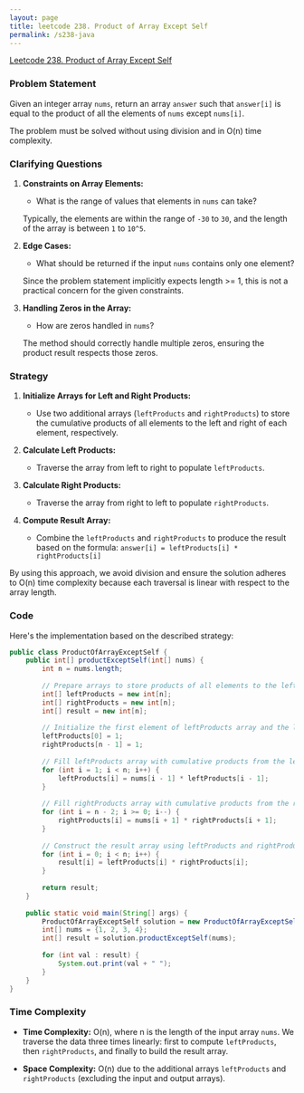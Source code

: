 ```yaml
---
layout: page
title: leetcode 238. Product of Array Except Self
permalink: /s238-java
---
```

[Leetcode 238. Product of Array Except Self](https://algoadvance.github.io/algoadvance/l238)
### Problem Statement

Given an integer array `nums`, return an array `answer` such that `answer[i]` is equal to the product of all the elements of `nums` except `nums[i]`.

The problem must be solved without using division and in O(n) time complexity.

### Clarifying Questions

1. **Constraints on Array Elements:**
   - What is the range of values that elements in `nums` can take?

   Typically, the elements are within the range of `-30` to `30`, and the length of the array is between `1` to `10^5`.

2. **Edge Cases:**
   - What should be returned if the input `nums` contains only one element?

   Since the problem statement implicitly expects length >= 1, this is not a practical concern for the given constraints.

3. **Handling Zeros in the Array:**
   - How are zeros handled in `nums`?

   The method should correctly handle multiple zeros, ensuring the product result respects those zeros.

### Strategy

1. **Initialize Arrays for Left and Right Products:**
   - Use two additional arrays (`leftProducts` and `rightProducts`) to store the cumulative products of all elements to the left and right of each element, respectively.
   
2. **Calculate Left Products:**
   - Traverse the array from left to right to populate `leftProducts`.

3. **Calculate Right Products:**
   - Traverse the array from right to left to populate `rightProducts`.

4. **Compute Result Array:**
   - Combine the `leftProducts` and `rightProducts` to produce the result based on the formula:
     `answer[i] = leftProducts[i] * rightProducts[i]`

By using this approach, we avoid division and ensure the solution adheres to O(n) time complexity because each traversal is linear with respect to the array length.

### Code

Here's the implementation based on the described strategy:

```java
public class ProductOfArrayExceptSelf {
    public int[] productExceptSelf(int[] nums) {
        int n = nums.length;
        
        // Prepare arrays to store products of all elements to the left and right of each element
        int[] leftProducts = new int[n];
        int[] rightProducts = new int[n];
        int[] result = new int[n];
        
        // Initialize the first element of leftProducts array and the last element of rightProducts array
        leftProducts[0] = 1;
        rightProducts[n - 1] = 1;
        
        // Fill leftProducts array with cumulative products from the left
        for (int i = 1; i < n; i++) {
            leftProducts[i] = nums[i - 1] * leftProducts[i - 1];
        }
        
        // Fill rightProducts array with cumulative products from the right
        for (int i = n - 2; i >= 0; i--) {
            rightProducts[i] = nums[i + 1] * rightProducts[i + 1];
        }
        
        // Construct the result array using leftProducts and rightProducts
        for (int i = 0; i < n; i++) {
            result[i] = leftProducts[i] * rightProducts[i];
        }
        
        return result;
    }
    
    public static void main(String[] args) {
        ProductOfArrayExceptSelf solution = new ProductOfArrayExceptSelf();
        int[] nums = {1, 2, 3, 4};
        int[] result = solution.productExceptSelf(nums);
        
        for (int val : result) {
            System.out.print(val + " ");
        }
    }
}
```

### Time Complexity

- **Time Complexity:** O(n), where n is the length of the input array `nums`. We traverse the data three times linearly: first to compute `leftProducts`, then `rightProducts`, and finally to build the result array.

- **Space Complexity:** O(n) due to the additional arrays `leftProducts` and `rightProducts` (excluding the input and output arrays).